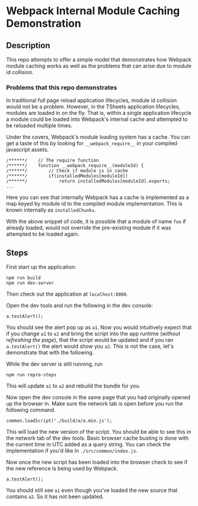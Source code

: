 # Webpack Internal Module Caching Demonstration

## Description

This repo attempts to offer a simple model that demonstrates how Webpack
module caching works as well as the problems that can arise due to
module id collision.

### Problems that this repo demonstrates

In traditional full page reload application lifecycles, module id
collision would not be a problem. However, in the TSheets application
lifecycles, modules are loaded in on the fly. That is, within a single
application lifecycle a module could be loaded into Webpack's internal
cache and attempted to be reloaded multiple times.

Under the covers, Webpack's module loading system has a cache. You can
get a taste of this by looking for `__webpack_require__` in your
compiled javascript assets.

```
/******/ 	// The require function
/******/ 	function __webpack_require__(moduleId) {
/******/ 		// Check if module is in cache
/******/ 		if(installedModules[moduleId])
/******/ 			return installedModules[moduleId].exports;
...
```

Here you can see that internally Webpack has a cache is implemented as a
map keyed by module id to the compiled module implementation. This is
known internally as `installedChunks`.

With the above snippet of code, it is possible that a module of name
`foo` if already loaded, would not override the pre-existing module
if it was attempted to be loaded again.

## Steps

First start up the application:

```
npm run build
npm run dev-server
```

Then check out the application at `localhost:8080`.

Open the dev tools and run the following in the dev console:
```
a.testAlert();
```

You should see the alert pop up as `a1`. Now you would intuitively
expect that if you change `a1` to `a2` and bring the script into
the app runtime (_without refreshing the page_), that the script would
be updated and if you ran `a.testAlert()` the alert would show you
`a2`. This is not the case, let's demonstrate that with the following.

While the dev server is still running, run

```
npm run repro-steps
```

This will update `a1` to `a2` and rebuild the bundle for you.

Now open the dev console in the same page that you had originally opened
up the browser in. Make sure the network tab is open before you run
the following command.

```
common.loadScript('./build/a/a.min.js');
```

This will load the new version of the script. You should be able to see
this in the network tab of the dev tools. Basic browser cache busting is
done with the current time in UTC added as a query string. You can
check the implementation if you'd like in `./src/common/index.js`.

Now once the new script has been loaded into the browser check to see
if the new reference is being used by Webpack.

```
a.testAlert();
```

You should still see `a1` even though you've loaded the new source that
contains `a2`. So it has not been updated.

